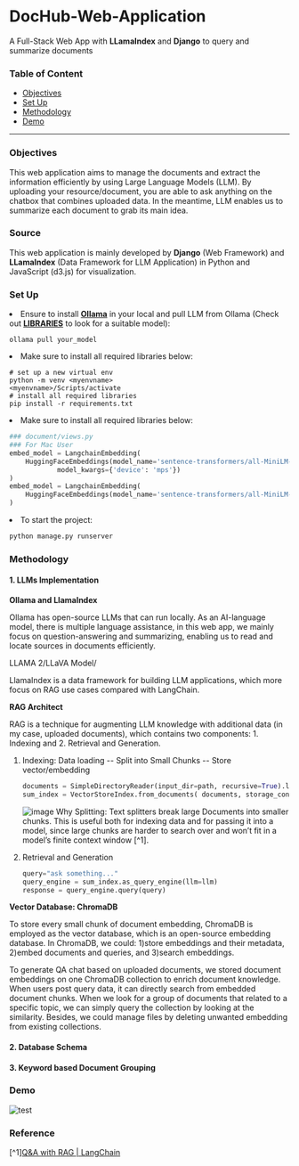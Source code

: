 # DocHub-Web-Application
A Full-Stack Web App with **LLamaIndex** and **Django** to query and summarize documents

### Table of Content
- [Objectives](#Objectives)
- [Set Up](#Set-Up)
- [Methodology](#Methodology)
- [Demo](#Demo)
---

### Objectives

This web application aims to manage the documents and extract the information efficiently by using Large Language Models (LLM). By uploading your resource/document, you are able to ask anything on the chatbox that combines uploaded data. In the meantime, LLM enables us to summarize each document to grab its main idea.

### Source

This web application is mainly developed by <b>Django</b> (Web Framework) and <b>LLamaIndex</b> (Data Framework for LLM Application) in Python and JavaScript (d3.js) for visualization.

### Set Up

<li>Ensure to install <a href="https://ollama.com/"><b>Ollama</b></a> in your local and pull LLM from Ollama (Check out <a href="https://ollama.com/library"><b>LIBRARIES</b></a> to look for a suitable model):</li>

```ollama
ollama pull your_model
```

<li>Make sure to install all required libraries below: </li>

```shell
# set up a new virtual env
python -m venv <myenvname>
<myenvname>/Scripts/activate
# install all required libraries
pip install -r requirements.txt
```

<li>Make sure to install all required libraries below: </li>

```python
### document/views.py
### For Mac User
embed_model = LangchainEmbedding(
    HuggingFaceEmbeddings(model_name='sentence-transformers/all-MiniLM-L6-v2',
            model_kwargs={'device': 'mps'})
)
embed_model = LangchainEmbedding(
    HuggingFaceEmbeddings(model_name='sentence-transformers/all-MiniLM-L6-v2')
)
```

<li>To start the project:</li>

```python
python manage.py runserver
```

### Methodology
#### 1. LLMs Implementation

**Ollama and LlamaIndex**

Ollama has open-source LLMs that can run locally. As an AI-language model, there is multiple language assistance, in this web app, we mainly focus on question-answering and summarizing, enabling us to read and locate sources in documents efficiently. 

LLAMA 2/LLaVA Model/

LlamaIndex is a data framework for building LLM applications, which more focus on RAG use cases compared with LangChain.

**RAG Architect**

RAG is a technique for augmenting LLM knowledge with additional data (in my case, uploaded documents), which contains two components: 1. Indexing and 2. Retrieval and Generation.

1. Indexing: Data loading -- Split into Small Chunks -- Store vector/embedding

    ```python
    documents = SimpleDirectoryReader(input_dir=path, recursive=True).load_data() #loading data and splitting
    sum_index = VectorStoreIndex.from_documents( documents, storage_context=storage_context, embed_model=embed_model) #storing vector
    ```

    ![image](https://github.com/JoyceYin/DocHub-Web-App-with-Django-and-LlamaIndex/assets/65861783/b164b8ed-d28d-4c7a-84c8-07d42cd324d0)
    Why Splitting: Text splitters break large Documents into smaller chunks. This is useful both for indexing data and for passing it into a model, since large chunks are harder to search over and won’t fit in a model’s finite context window [^1].

2. Retrieval and Generation
   
    ```python
    query="ask something..."
    query_engine = sum_index.as_query_engine(llm=llm)
    response = query_engine.query(query)
    ```

**Vector Database: ChromaDB**

To store every small chunk of document embedding, ChromaDB is employed as the vector database, which is an open-source embedding database. In ChromaDB, we could: 1)store embeddings and their metadata, 2)embed documents and queries, and 3)search embeddings.

To generate QA chat based on uploaded documents, we stored document embeddings on one ChromaDB collection to enrich document knowledge. When users post query data, it can directly search from embedded document chunks. When we look for a group of documents that related to a specific topic, we can simply query the collection by looking at the similarity. Besides, we could manage files by deleting unwanted embedding from existing collections. 

#### 2. Database Schema

#### 3. Keyword based Document Grouping

### Demo

![test](https://github.com/JoyceYin/DocHub-Web-Application/assets/65861783/556a7f0d-a0f1-4101-aac2-a6e920a5e125)

### Reference
[^1][Q&A with RAG | LangChain](https://python.langchain.com/docs/use_cases/question_answering/#rag-architecture) 
